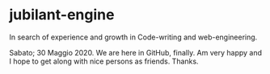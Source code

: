 # jubilant-engine
In search of experience and growth in Code-writing and  web-engineering.

Sabato; 30 Maggio 2020.
We are here in GitHub, finally.
Am very happy and I hope to get along with nice persons as friends.
Thanks.
